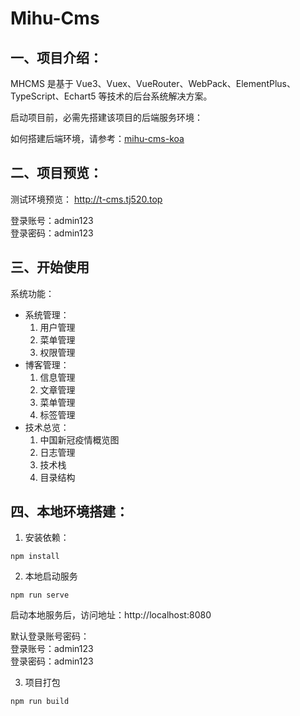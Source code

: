 # Mihu-Cms

## 一、项目介绍：

MHCMS 是基于 Vue3、Vuex、VueRouter、WebPack、ElementPlus、TypeScript、Echart5 等技术的后台系统解决方案。

启动项目前，必需先搭建该项目的后端服务环境：

如何搭建后端环境，请参考：[mihu-cms-koa](https://github.com/mihu915/mihu-cms-koa.git)

## 二、项目预览：

测试环境预览：
http://t-cms.tj520.top

登录账号：admin123  
登录密码：admin123

## 三、开始使用

系统功能：

- 系统管理：
  1. 用户管理
  2. 菜单管理
  3. 权限管理
- 博客管理：
  1. 信息管理
  2. 文章管理
  3. 菜单管理
  4. 标签管理
- 技术总览：
  1. 中国新冠疫情概览图
  2. 日志管理
  3. 技术栈
  4. 目录结构

## 四、本地环境搭建：

1. 安装依赖：

```
npm install
```

2. 本地启动服务

```
npm run serve
```

启动本地服务后，访问地址：http://localhost:8080

默认登录账号密码：  
登录账号：admin123  
登录密码：admin123

3. 项目打包

```
npm run build
```
